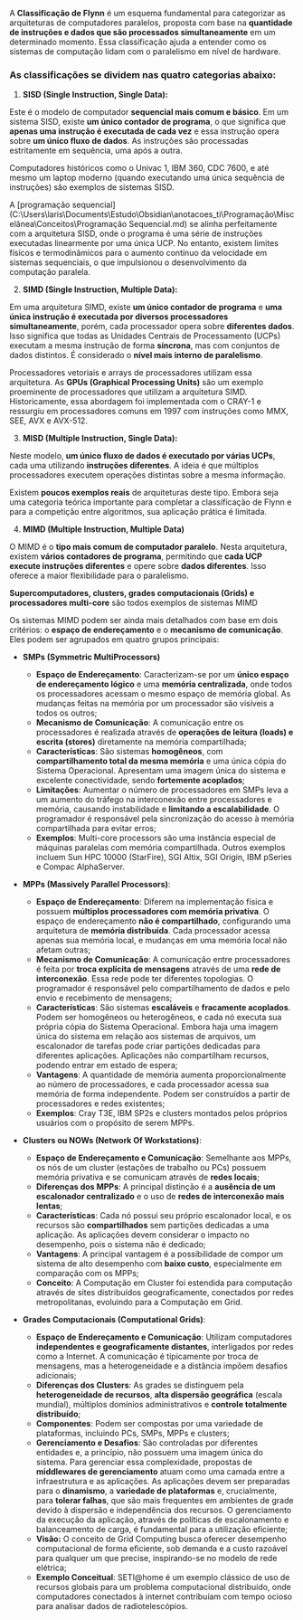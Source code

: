 A **Classificação de Flynn** é um esquema fundamental para categorizar as arquiteturas de computadores paralelos, proposta com base na **quantidade de instruções e dados que são processados simultaneamente** em um determinado momento. Essa classificação ajuda a entender como os sistemas de computação lidam com o paralelismo em nível de hardware.

### As classificações se dividem nas quatro categorias abaixo:

1. **SISD (Single Instruction, Single Data):**

Este é o modelo de computador **sequencial mais comum e básico**. Em um sistema SISD, existe **um único contador de programa**, o que significa que **apenas uma instrução é executada de cada vez** e essa instrução opera sobre **um único fluxo de dados**. As instruções são processadas estritamente em sequência, uma após a outra. 

Computadores históricos como o Univac 1, IBM 360, CDC 7600, e até mesmo um laptop moderno (quando executando uma única sequência de instruções) são exemplos de sistemas SISD.

A [programação sequencial](C:\Users\laris\Documents\Estudo\Obsidian\anotacoes_ti\Programação\Miscelânea\Conceitos\Programação Sequencial.md) se alinha perfeitamente com a arquitetura SISD, onde o programa é uma série de instruções executadas linearmente por uma única UCP. No entanto, existem limites físicos e termodinâmicos para o aumento contínuo da velocidade em sistemas sequenciais, o que impulsionou o desenvolvimento da computação paralela.

2. **SIMD (Single Instruction, Multiple Data):**

Em uma arquitetura SIMD, existe **um único contador de programa** e **uma única instrução é executada por diversos processadores simultaneamente**, porém, cada processador opera sobre **diferentes dados**. Isso significa que todas as Unidades Centrais de Processamento (UCPs) executam a mesma instrução de forma **síncrona**, mas com conjuntos de dados distintos. É considerado o **nível mais interno de paralelismo**.

Processadores vetoriais e arrays de processadores utilizam essa arquitetura. As **GPUs (Graphical Processing Units)** são um exemplo proeminente de processadores que utilizam a arquitetura SIMD. Historicamente, essa abordagem foi implementada com o CRAY-1 e ressurgiu em processadores comuns em 1997 com instruções como MMX, SEE, AVX e AVX-512.

3. **MISD (Multiple Instruction, Single Data):**

Neste modelo, **um único fluxo de dados é executado por várias UCPs**, cada uma utilizando **instruções diferentes**. A ideia é que múltiplos processadores executem operações distintas sobre a mesma informação.

Existem **poucos exemplos reais** de arquiteturas deste tipo. Embora seja uma categoria teórica importante para completar a classificação de Flynn e para a competição entre algoritmos, sua aplicação prática é limitada.

4. **MIMD (Multiple Instruction, Multiple Data)**

O MIMD é o **tipo mais comum de computador paralelo**. Nesta arquitetura, existem **vários contadores de programa**, permitindo que **cada UCP execute instruções diferentes** e opere sobre **dados diferentes**. Isso oferece a maior flexibilidade para o paralelismo.

**Supercomputadores, clusters, grades computacionais (Grids) e processadores multi-core** são todos exemplos de sistemas MIMD

Os sistemas MIMD podem ser ainda mais detalhados com base em dois critérios: o **espaço de endereçamento** e o **mecanismo de comunicação**. Eles podem ser agrupados em quatro grupos principais:

- **SMPs (Symmetric MultiProcessors)** 
	- **Espaço de Endereçamento**: Caracterizam-se por um **único espaço de endereçamento lógico** e uma **memória centralizada**, onde todos os processadores acessam o mesmo espaço de memória global. As mudanças feitas na memória por um processador são visíveis a todos os outros;
	- **Mecanismo de Comunicação**: A comunicação entre os processadores é realizada através de **operações de leitura (loads) e escrita (stores)** diretamente na memória compartilhada;
	- **Características**: São sistemas **homogêneos**, com **compartilhamento total da mesma memória** e uma única cópia do Sistema Operacional. Apresentam uma imagem única do sistema e excelente conectividade, sendo **fortemente acoplados**;
	- **Limitações**: Aumentar o número de processadores em SMPs leva a um aumento do tráfego na interconexão entre processadores e memória, causando instabilidade e **limitando a escalabilidade**. O programador é responsável pela sincronização do acesso à memória compartilhada para evitar erros;
	- **Exemplos**: Multi-core processors são uma instância especial de máquinas paralelas com memória compartilhada. Outros exemplos incluem Sun HPC 10000 (StarFire), SGI Altix, SGI Origin, IBM pSeries e Compac AlphaServer.
	

- **MPPs (Massively Parallel Processors)**: 
	- **Espaço de Endereçamento**: Diferem na implementação física e possuem **múltiplos processadores com memória privativa**. O espaço de endereçamento **não é compartilhado**, configurando uma arquitetura de **memória distribuída**. Cada processador acessa apenas sua memória local, e mudanças em uma memória local não afetam outras;
	- **Mecanismo de Comunicação**: A comunicação entre processadores é feita por **troca explícita de mensagens** através de uma **rede de interconexão**. Essa rede pode ter diferentes topologias. O programador é responsável pelo compartilhamento de dados e pelo envio e recebimento de mensagens;
	- **Características**: São sistemas **escaláveis** e **fracamente acoplados**. Podem ser homogêneos ou heterogêneos, e cada nó executa sua própria cópia do Sistema Operacional. Embora haja uma imagem única do sistema em relação aos sistemas de arquivos, um escalonador de tarefas pode criar partições dedicadas para diferentes aplicações. Aplicações não compartilham recursos, podendo entrar em estado de espera;
	- **Vantagens**: A quantidade de memória aumenta proporcionalmente ao número de processadores, e cada processador acessa sua memória de forma independente. Podem ser construídos a partir de processadores e redes existentes;
	- **Exemplos**: Cray T3E, IBM SP2s e clusters montados pelos próprios usuários com o propósito de serem MPPs.
	
- **Clusters ou NOWs (Network Of Workstations)**: 
	- **Espaço de Endereçamento e Comunicação**: Semelhante aos MPPs, os nós de um cluster (estações de trabalho ou PCs) possuem memória privativa e se comunicam através de **redes locais**;
	- **Diferenças dos MPPs**: A principal distinção é a **ausência de um escalonador centralizado** e o uso de **redes de interconexão mais lentas**;
	- **Características**: Cada nó possui seu próprio escalonador local, e os recursos são **compartilhados** sem partições dedicadas a uma aplicação. As aplicações devem considerar o impacto no desempenho, pois o sistema não é dedicado;
	- **Vantagens**: A principal vantagem é a possibilidade de compor um sistema de alto desempenho com **baixo custo**, especialmente em comparação com os MPPs;
	- **Conceito**: A Computação em Cluster foi estendida para computação através de sites distribuídos geograficamente, conectados por redes metropolitanas, evoluindo para a Computação em Grid.
	
- **Grades Computacionais (Computational Grids)**: 
	- **Espaço de Endereçamento e Comunicação**: Utilizam computadores **independentes e geograficamente distantes**, interligados por redes como a Internet. A comunicação é tipicamente por troca de mensagens, mas a heterogeneidade e a distância impõem desafios adicionais;
	- **Diferenças dos Clusters**: As grades se distinguem pela **heterogeneidade de recursos**, **alta dispersão geográfica** (escala mundial), múltiplos domínios administrativos e **controle totalmente distribuído**;
	- **Componentes**: Podem ser compostas por uma variedade de plataformas, incluindo PCs, SMPs, MPPs e clusters;
	- **Gerenciamento e Desafios**: São controladas por diferentes entidades e, a princípio, não possuem uma imagem única do sistema. Para gerenciar essa complexidade, propostas de **middlewares de gerenciamento** atuam como uma camada entre a infraestrutura e as aplicações. As aplicações devem ser preparadas para o **dinamismo**, a **variedade de plataformas** e, crucialmente, para **tolerar falhas**, que são mais frequentes em ambientes de grade devido à dispersão e independência dos recursos. O gerenciamento da execução da aplicação, através de políticas de escalonamento e balanceamento de carga, é fundamental para a utilização eficiente;
	- **Visão:** O conceito de Grid Computing busca oferecer desempenho computacional de forma eficiente, sob demanda e a custo razoável para qualquer um que precise, inspirando-se no modelo de rede elétrica;
	- **Exemplo Conceitual**: SETI@home é um exemplo clássico de uso de recursos globais para um problema computacional distribuído, onde computadores conectados à internet contribuíam com tempo ocioso para analisar dados de radiotelescópios.
